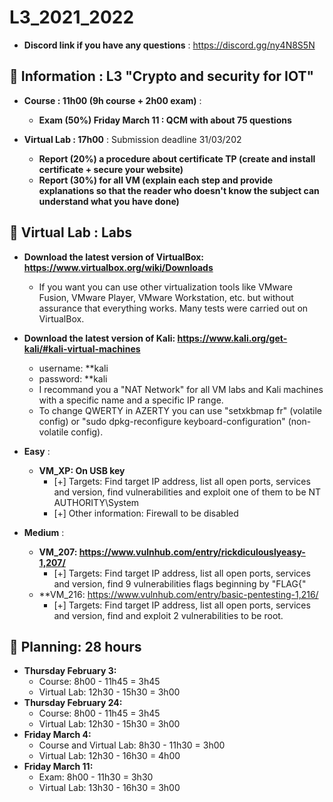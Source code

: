 # L3_2021_2022

* **Discord link if you have any questions** : https://discord.gg/ny4N8S5N

## 📢 Information : L3 "Crypto and security for IOT"

* **Course : 11h00 (9h course + 2h00 exam)** : 
    * **Exam (50%) Friday March 11 : QCM with about 75 questions**

* **Virtual Lab : 17h00** : Submission deadline 31/03/202
    * **Report (20%) a procedure about certificate TP (create and install certificate + secure your website)**
    * **Report (30%) for all VM (explain each step and provide explanations so that the reader who doesn't know the subject can understand what you have done)**

## 📢 Virtual Lab : Labs

* **Download the latest version of VirtualBox: https://www.virtualbox.org/wiki/Downloads**
    * If you want you can use other virtualization tools like VMware Fusion, VMware Player, VMware Workstation, etc. but without assurance that everything works. 
Many tests were carried out on VirtualBox.

* **Download the latest version of Kali: https://www.kali.org/get-kali/#kali-virtual-machines**
    * username: **kali
    * password: **kali
    * I recommand you a "NAT Network" for all VM labs and Kali machines with a specific name and a specific IP range. 
    * To change QWERTY in AZERTY you can use "setxkbmap fr" (volatile config) or "sudo dpkg-reconfigure keyboard-configuration" (non-volatile config).

* **Easy** :
    * **VM_XP: On USB key**
        - [+] Targets: Find target IP address, list all open ports, services and version, find vulnerabilities and exploit one of them to be NT AUTHORITY\System
        - [+] Other information: Firewall to be disabled
* **Medium** :
    * **VM_207: https://www.vulnhub.com/entry/rickdiculouslyeasy-1,207/**
        - [+] Targets: Find target IP address, list all open ports, services and version, find 9 vulnerabilities flags beginning by "FLAG{"
    * **VM_216: https://www.vulnhub.com/entry/basic-pentesting-1,216/
        - [+] Targets: Find target IP address, list all open ports, services and version, find and exploit 2 vulnerabilities to be root.

## 📢 Planning: 28 hours
* **Thursday February 3:**
    - Course: 8h00 - 11h45 = 3h45
    - Virtual Lab: 12h30 - 15h30 = 3h00
* **Thursday February 24:**
    - Course: 8h00 - 11h45 = 3h45
    - Virtual Lab: 12h30 - 15h30 = 3h00
* **Friday March 4:**
    - Course and Virtual Lab: 8h30 - 11h30 = 3h00
    - Virtual Lab: 12h30 - 16h30 = 4h00
* **Friday March 11:** 
    - Exam: 8h00 - 11h30 = 3h30
    - Virtual Lab: 13h30 - 16h30 = 3h00
